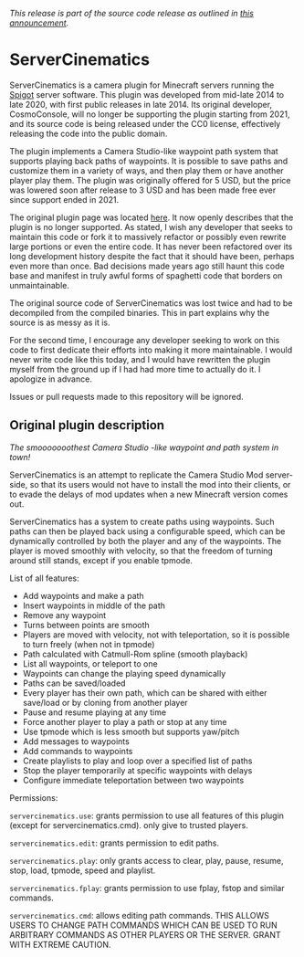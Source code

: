 _This release is part of the source code release as outlined in [this announcement](https://www.spigotmc.org/threads/deathmessagesprime.48322/page-53#post-3933244)._

# ServerCinematics

ServerCinematics is a camera plugin for Minecraft servers running the
[Spigot](https://www.spigotmc.org/) server software. This plugin was developed from
mid-late 2014 to late 2020, with first public releases in late 2014. Its original
developer, CosmoConsole, will no longer be supporting the plugin starting from
2021, and its source code is being released under the CC0 license, effectively
releasing the code into the public domain.

The plugin implements a Camera Studio-like waypoint path system that supports
playing back paths of waypoints. It is possible to save paths and customize
them in a variety of ways, and then play them or have another player play them.
The plugin was originally offered for 5 USD, but the price was lowered soon
after release to 3 USD and has been made free ever since support ended in 2021.

The original plugin page was located [here](https://www.spigotmc.org/resources/servercinematics.1504/). It now openly describes that the plugin
is no longer supported. As stated, I wish any developer that seeks to maintain
this code or fork it to massively refactor or possibly even rewrite large portions
or even the entire code. It has never been refactored over its long development
history despite the fact that it should have been, perhaps even more than once.
Bad decisions made years ago still haunt this code base and manifest in truly
awful forms of spaghetti code that borders on unmaintainable.

The original source code of ServerCinematics was lost twice and had to be
decompiled from the compiled binaries. This in part explains why the source
is as messy as it is.

For the second time, I encourage any developer seeking to work on this code
to first dedicate their efforts into making it more maintainable. I would never
write code like this today, and I would have rewritten the plugin myself from
the ground up if I had had more time to actually do it. I apologize in advance.

Issues or pull requests made to this repository will be ignored.

## Original plugin description

_The smooooooothest Camera Studio -like waypoint and path system in town!_

ServerCinematics is an attempt to replicate the Camera Studio Mod server-side, so that its users would not have to install the mod into their clients, or to evade the delays of mod updates when a new Minecraft version comes out.

ServerCinematics has a system to create paths using waypoints. Such paths can then be played back using a configurable speed, which can be dynamically controlled by both the player and any of the waypoints. The player is moved smoothly with velocity, so that the freedom of turning around still stands, except if you enable tpmode.

List of all features:

- Add waypoints and make a path
- Insert waypoints in middle of the path
- Remove any waypoint
- Turns between points are smooth
- Players are moved with velocity, not with teleportation, so it is possible to turn freely (when not in tpmode)
- Path calculated with Catmull-Rom spline (smooth playback)
- List all waypoints, or teleport to one
- Waypoints can change the playing speed dynamically
- Paths can be saved/loaded
- Every player has their own path, which can be shared with either save/load or by cloning from another player
- Pause and resume playing at any time
- Force another player to play a path or stop at any time
- Use tpmode which is less smooth but supports yaw/pitch
- Add messages to waypoints
- Add commands to waypoints
- Create playlists to play and loop over a specified list of paths
- Stop the player temporarily at specific waypoints with delays
- Configure immediate teleportation between two waypoints

Permissions:

`servercinematics.use`: grants permission to use all features of this plugin (except for servercinematics.cmd). only give to trusted players.

`servercinematics.edit`: grants permission to edit paths.

`servercinematics.play`: only grants access to clear, play, pause, resume, stop, load, tpmode, speed and playlist.

`servercinematics.fplay`: grants permission to use fplay, fstop and similar commands.

`servercinematics.cmd`: allows editing path commands. THIS ALLOWS USERS TO CHANGE PATH COMMANDS WHICH CAN BE USED TO RUN ARBITRARY COMMANDS AS OTHER PLAYERS OR THE SERVER. GRANT WITH EXTREME CAUTION.
